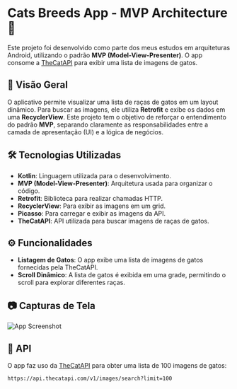 # Cats Breeds App - MVP Architecture 🐾

Este projeto foi desenvolvido como parte dos meus estudos em arquiteturas Android, utilizando o padrão **MVP (Model-View-Presenter)**. O app consome a [TheCatAPI](https://api.thecatapi.com/v1/images/search?limit=100) para exibir uma lista de imagens de gatos.

## 📱 Visão Geral

O aplicativo permite visualizar uma lista de raças de gatos em um layout dinâmico. Para buscar as imagens, ele utiliza **Retrofit** e exibe os dados em uma **RecyclerView**. Este projeto tem o objetivo de reforçar o entendimento do padrão **MVP**, separando claramente as responsabilidades entre a camada de apresentação (UI) e a lógica de negócios.

## 🛠️ Tecnologias Utilizadas

- **Kotlin**: Linguagem utilizada para o desenvolvimento.
- **MVP (Model-View-Presenter)**: Arquitetura usada para organizar o código.
- **Retrofit**: Biblioteca para realizar chamadas HTTP.
- **RecyclerView**: Para exibir as imagens em um grid.
- **Picasso**: Para carregar e exibir as imagens da API.
- **TheCatAPI**: API utilizada para buscar imagens de raças de gatos.

## ⚙️ Funcionalidades

- **Listagem de Gatos**: O app exibe uma lista de imagens de gatos fornecidas pela TheCatAPI.
- **Scroll Dinâmico**: A lista de gatos é exibida em uma grade, permitindo o scroll para explorar diferentes raças.

## 📷 Capturas de Tela

![App Screenshot](https://github.com/user-attachments/assets/f2c2b5fe-d877-4238-ad18-f4328086acbf)

## 🔗 API

O app faz uso da [TheCatAPI](https://thecatapi.com/) para obter uma lista de 100 imagens de gatos:

```bash
https://api.thecatapi.com/v1/images/search?limit=100
